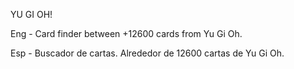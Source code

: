 YU GI OH!

Eng - Card finder between +12600 cards from Yu Gi Oh.

Esp - Buscador de cartas. Alrededor de 12600 cartas de Yu Gi Oh.
